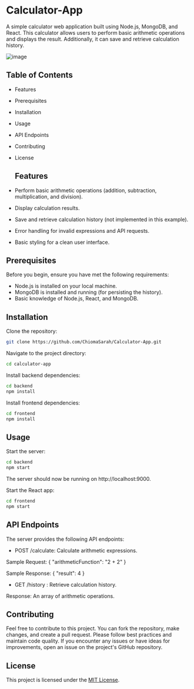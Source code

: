 # Calculator-App

A simple calculator web application built using Node.js, MongoDB, and React. This calculator allows users to perform basic arithmetic operations and displays the result. Additionally, it can save and retrieve calculation history.

![image](https://github.com/ChiomaSarah/Calculator-App/assets/78868674/38bc74aa-c37b-4b6b-b37e-149ae00f7f2f)


## Table of Contents

- Features
- Prerequisites
- Installation
- Usage
- API Endpoints
- Contributing
- License

  ## Features

- Perform basic arithmetic operations (addition, subtraction, multiplication, and division).
- Display calculation results.
- Save and retrieve calculation history (not implemented in this example).
- Error handling for invalid expressions and API requests.
- Basic styling for a clean user interface.

## Prerequisites

Before you begin, ensure you have met the following requirements:

- Node.js is installed on your local machine.
- MongoDB is installed and running (for persisting the history).
- Basic knowledge of Node.js, React, and MongoDB.

## Installation

Clone the repository:

```bash
git clone https://github.com/ChiomaSarah/Calculator-App.git
```

Navigate to the project directory:

```bash
cd calculator-app
```

Install backend dependencies:

```bash
cd backend
npm install
```

Install frontend dependencies:

```bash
cd frontend
npm install
```

## Usage

Start the server:

```bash
cd backend
npm start
```

The server should now be running on http://localhost:9000.

Start the React app:

```bash
cd frontend
npm start
```

## API Endpoints

The server provides the following API endpoints:

- POST /calculate: Calculate arithmetic expressions.

Sample Request: { "arithmeticFunction": "2 + 2" }

Sample Response: { "result": 4 }

- GET /history : Retrieve calculation history.

Response: An array of arithmetic operations.

## Contributing

Feel free to contribute to this project. You can fork the repository, make changes, and create a pull request. Please follow best practices and maintain code quality. If you encounter any issues or have ideas for improvements, open an issue on the project's GitHub repository.

## License

This project is licensed under the [MIT License](https://choosealicense.com/licenses/mit/).
